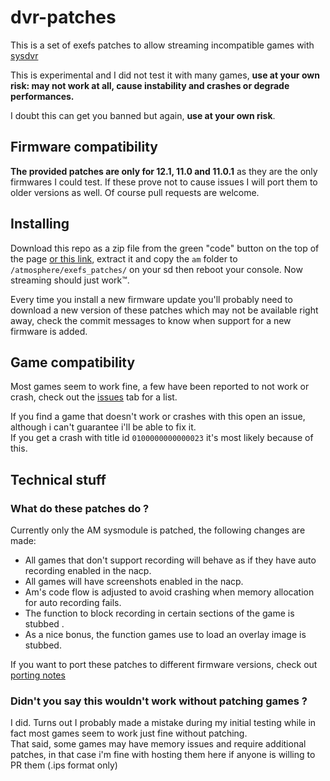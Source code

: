 # dvr-patches

This is a set of exefs patches to allow streaming incompatible games with [sysdvr](https://github.com/exelix11/SysDVR)

This is experimental and I did not test it with many games, **use at your own risk: may not work at all, cause instability and crashes or degrade performances.**

I doubt this can get you banned but again, **use at your own risk**.

## Firmware compatibility
**The provided patches are only for 12.1, 11.0 and 11.0.1** as they are the only firmwares I could test. If these prove not to cause issues I will port them to older versions as well. Of course pull requests are welcome.

## Installing
Download this repo as a zip file from the green "code" button on the top of the page [or this link](http://github.com/exelix11/dvr-patches/archive/master.zip), extract it and copy the `am` folder to `/atmosphere/exefs_patches/` on your sd then reboot your console. Now streaming should just work™.

Every time you install a new firmware update you'll probably need to download a new version of these patches which may not be available right away, check the commit messages to know when support for a new firmware is added.

## Game compatibility
Most games seem to work fine, a few have been reported to not work or crash, check out the [issues](https://github.com/exelix11/dvr-patches/issues) tab for a list.

If you find a game that doesn't work or crashes with this open an issue, although i can't guarantee i'll be able to fix it.\
If you get a crash with title id `0100000000000023` it's most likely because of this.

## Technical stuff
### What do these patches do ?
Currently only the AM sysmodule is patched, the following changes are made:
- All games that don't support recording will behave as if they have auto recording enabled in the nacp.
- All games will have screenshots enabled in the nacp.
- Am's code flow is adjusted to avoid crashing when memory allocation for auto recording fails.
- The function to block recording in certain sections of the game is stubbed .
- As a nice bonus, the function games use to load an overlay image is stubbed.

If you want to port these patches to different firmware versions, check out [porting notes](https://github.com/exelix11/dvr-patches/wiki/Porting-notes)

### Didn't you say this wouldn't work without patching games ?
I did. Turns out I probably made a mistake during my initial testing while in fact most games seem to work just fine without patching. \
That said, some games may have memory issues and require additional patches, in that case i'm fine with hosting them here if anyone is willing to PR them (.ips format only)
